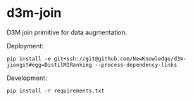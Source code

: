 # d3m-join

D3M join primitive for data augmentation.

Deployment:

```shell
pip install -e git+ssh://git@github.com/NewKnowledge/d3m-jiongit#egg=DistilMIRanking --process-dependency-links
```

Development:

```shell
pip install -r requirements.txt
```
